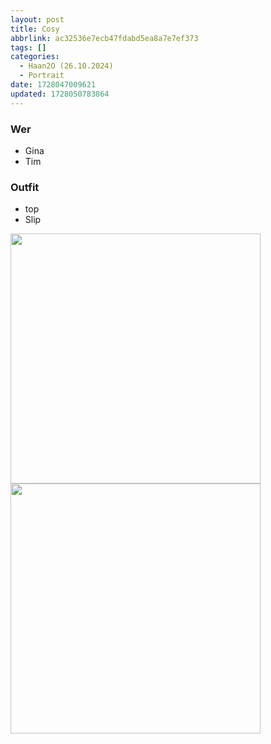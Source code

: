 ```yaml
---
layout: post
title: Cosy
abbrlink: ac32536e7ecb47fdabd5ea8a7e7ef373
tags: []
categories:
  - Haan2O (26.10.2024)
  - Portrait
date: 1728047009621
updated: 1728050783864
---
```


### Wer

- Gina
- Tim

### Outfit

- top
- Slip

<img src=":/6131728ae70142acb78736ddfac790a2" width="400"/>
<img src=":/a5328509ee754bc0b1cafd107bcd9fec" width="400"/>
